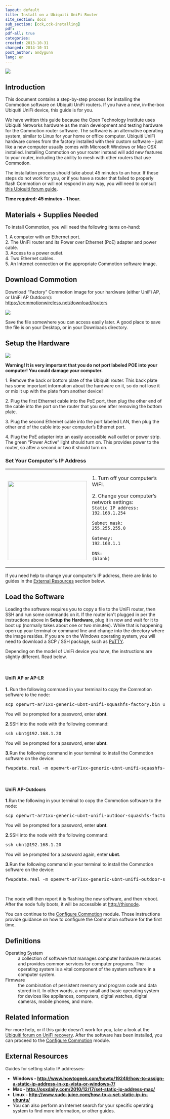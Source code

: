 ```yaml
---
layout: default
title: Install on a Ubiquiti UniFi Router
site_section: docs
sub_section: [cck,cck-installing]
pdf: 
pdf-all: true
categories: 
created: 2013-10-31
changed: 2014-10-31
post_author: andygunn
lang: en
---
```


<p><img src="/files/CCK-Install_on_UniFi_Router_intro_graphic.png" class="img-responsive"/></p>

<section id="section-introduction">
<h2>Introduction</h2>

<p>This document contains a step-by-step process for installing the Commotion software on Ubiquiti UniFi routers. If you have a new, in-the-box Ubiquiti UniFi device, this guide is for you.</p>

<p>We have written this guide because the Open Technology Institute uses Ubiquiti Networks hardware as the main development and testing hardware for the Commotion router software. The software is an alternative operating system, similar to Linux for your home or office computer. Ubiquiti UniFi hardware comes from the factory installed with their custom software - just like a new computer usually comes with Microsoft Windows or Mac OSX installed. Installing Commotion on your router instead will add new features to your router, including the ability to mesh with other routers that use Commotion.</p>

<p>The installation process should take about 45 minutes to an hour. If these steps do not work for you, or if you have a router that failed to properly flash Commotion or will not respond in any way, you will need to consult <a href="http://community.ubnt.com/t5/UniFi-Wireless/HOWTO-Unbrick-your-UniFi-AP/td-p/338684">this Ubiquiti forum guide</a>.</p>

<p><strong>Time required: 45 minutes - 1 hour.</strong></p>
</section>

<section id="section-materials-and-supplies-needed">
<h2>Materials + Supplies Needed</h2>

<p>To install Commotion, you will need the following items on-hand:</p>

<p>1. A computer with an Ethernet port.<br />
2. The UniFi router and its Power over Ethernet (PoE) adapter and power cable.<br />
3. Access to a power outlet.<br />
4. Two Ethernet cables.<br />
5. An Internet connection or the appropriate Commotion software image.</p>
</section>

<section id="section-download-commotion">
<h2>Download Commotion</h2>

<p>Download “Factory” Commotion image for your hardware (either UniFi AP, or UniFi AP Outdoors):<br />
<a href="/download/routers">https://commotionwireless.net/download/routers</a></p>

<p><img src="/files/styles/large/public/downloadsR1.png" class="img-responsive" /></p>

<p class="tip">Save the file somewhere you can access easily later. A good place to save the file is on your Desktop, or in your Downloads directory.</p>
</section>

<section id="prepare-the-hardware">
<h2>Setup the Hardware</h2>

<p><img src="/files/CCK-Install_on_UniFi_router_prepare_hardware.png" class="img-responsive" /></p>

<p><strong>Warning! It is very important that you do not port labeled POE into your computer! You could damage your computer.</strong></p>

<p>1. Remove the back or bottom plate of the Ubiquiti router. This back plate has some important information about the hardware on it, so do not lose it or mix it up with the plate from another device!</p>

<p>2. Plug the first Ethernet cable into the PoE port, then plug the other end of the cable into the port on&nbsp;the router that you see after removing the bottom plate.</p>

<p>3. Plug the second Ethernet cable into the port labeled LAN, then plug the other end of the cable into your computer’s Ethernet port.</p>

<p>4. Plug the PoE adapter into an easily accessible wall outlet or power strip. The green “Power Active” light should turn on. This provides power to the router, so after a second or two it should turn on.</p>
</section>

<section id="change-ip-address">
<h3>Set Your Computer's IP Address</h3>

<table>
	<tr>
		<td>
		<p><img src="/files/styles/large/public/install_on_ubiquiti_changeip_0.png" style="float:left; width:250px;" /></p>
		</td>
		<td>
		<p>1. Turn off your computer’s WIFI.</p>
		<p>2. Change your computer’s network settings:<br />
<code>Static IP address:<br />192.168.1.254<br />
Subnet mask:<br />255.255.255.0<br />
Gateway:<br />192.168.1.1 <br />
DNS:</br />(blank)</code></p>
		</td>
	</tr>
</table>

<p class="tip">If you need help to change your computer’s IP address, there are links to guides in the <a href="#section-external-resources">External Resources</a> section below.</p>
</section>

<section id="load-software">
<h2>Load the Software</h2>

<p>Loading the software requires you to copy a file to the UniFi router, then SSH and run some commands on it. If the router isn't plugged in per the instructions above in <strong>Setup the Hardware</strong>, plug it in now and wait for it to boot up (normally takes about one or two minutes). While that is happening open up your terminal or command line and change into the directory where the image resides. If you are on the Windows operating system, you will need to download a SCP / SSH package, such as <a href="http://www.putty.org/">PuTTY</a>.

<p>Depending on the model of UniFi device you have, the instructions are slightly different. Read below.</p>

<p>&nbsp;</p>

<h4>UniFi AP or AP-LR</h4>
<p><strong>1.</strong> Run the following command in your terminal to copy the Commotion software to the node:</p>
<pre>scp openwrt-ar71xx-generic-ubnt-unifi-squashfs-factory.bin ubnt@192.168.1.20</pre>
<p>You will be prompted for a password, enter <strong>ubnt</strong>.

<p><strong>2.</strong>SSH into the node with the following command:</p>
<pre>ssh ubnt@192.168.1.20</pre>
<p>You will be prompted for a password, enter <strong>ubnt</strong>.

<p><strong>3.</strong>Run the following command in your terminal to install the Commotion software on the device:</p>
<pre>fwupdate.real -m openwrt-ar71xx-generic-ubnt-unifi-squashfs-factory.bin -d</pre>

<p>&nbsp;</p>

<h4>UniFi AP-Outdoors</h4>
<p><strong>1.</strong>Run the following in your terminal to copy the Commotion software to the node:</p>
<pre>scp openwrt-ar71xx-generic-ubnt-unifi-outdoor-squashfs-factory.bin ubnt@192.168.1.20</pre>
<p>You will be prompted for a password, enter <strong>ubnt</strong>.

<p><strong>2.</strong>SSH into the node with the following command:</p>
<pre>ssh ubnt@192.168.1.20</pre>
<p>You will be prompted for a password again, enter <strong>ubnt</strong>.

<p><strong>3.</strong>Run the following command in your terminal to install the Commotion software on the device:</p>
<pre>fwupdate.real -m openwrt-ar71xx-generic-ubnt-unifi-outdoor-squashfs-factory.bin -d</pre>

<p>&nbsp;</p>

<p>The node will then report it is flashing the new software, and then reboot. After the node fully boots, it will be accessible at <a href="http://thisnode">http://thisnode</a>.</p>

<p>You can continue to the <a href="/docs/cck/installing-configuring/configure-commotion">Configure Commotion</a> module. Those instructions provide guidance on how to configure the Commotion software for the first time.</p>
</section>

<section id="section-definitions">
<h2>Definitions</h2>

<dl>
	<dt>Operating System</dt>
	<dd>a collection of software that manages computer hardware resources and provides common services for computer programs. The operating system is a vital component of the system software in a computer system.</dd>
	<dt>Firmware</dt>
	<dd>the combination of persistent memory and program code and data stored in it. In other words, a very small and basic operating system for devices like appliances, computers, digital watches, digital cameras, mobile phones, and more.</dd>
</dl>
</section>

<section class="related-information" id="section-related-information">
<h2>Related Information</h2>

<p>For more help, or if this guide doesn't work for you, take a look at the <a href="http://community.ubnt.com/t5/UniFi-Wireless/HOWTO-Unbrick-your-UniFi-AP/td-p/338684">Ubiquiti forum on UniFi recovery</a>. After the software has been installed, you can proceed to the <a href="/docs/cck/installing-configuring/configure-commotion">Configure Commotion</a> module.</p>
</section>

<section class="external-resources" id="section-external-resources">
<h2>External Resources</h2>

<p>Guides for setting static IP addresses:</p>

<ul>
	<li><strong>Windows - <a href="http://www.howtogeek.com/howto/19249/how-to-assign-a-static-ip-address-in-xp-vista-or-windows-7/" target="_blank">http://www.howtogeek.com/howto/19249/how-to-assign-a-static-ip-address-in-xp-vista-or-windows-7/</a></strong></li>
	<li><strong>Mac - <a href="http://osxdaily.com/2010/12/17/set-static-ip-address-mac/" target="_blank">http://osxdaily.com/2010/12/17/set-static-ip-address-mac/</a></strong></li>
	<li><strong>Linux - <a href="http://www.sudo-juice.com/how-to-a-set-static-ip-in-ubuntu/" target="_blank">http://www.sudo-juice.com/how-to-a-set-static-ip-in-ubuntu/</a></strong></li>
	<li>You can also perform an Internet search for your specific operating system to find more information, or other guides.</li>
</ul>
</section>
 
